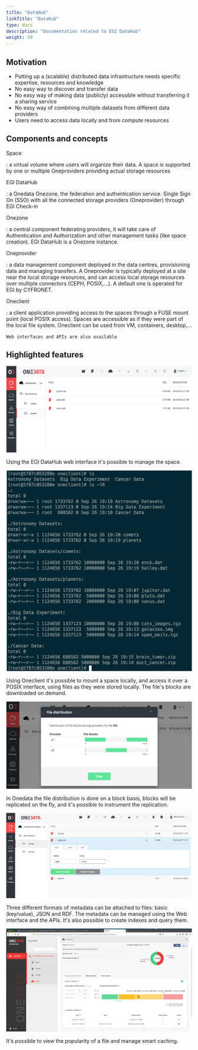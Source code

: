 ```yaml
---
title: "DataHub"
linkTitle: "DataHub"
type: docs
description: "Documentation related to EGI DataHub"
weight: 50
---
```


## Motivation

- Putting up a (scalable) distributed data infrastructure needs
  specific expertise, resources and knowledge
- No easy way to discover and transfer data
- No easy way of making data (publicly) accessible without
  transferring it a sharing service
- No easy way of combining multiple datasets from different data
  providers
- Users need to access data locally and from compute resources

## Components and concepts

Space

: a virtual volume where users will organize their data. A space is
supported by one or multiple Oneproviders providing actual storage
resources

EGI DataHub

: a Onedata Onezone, the federation and authentication service. Single
Sign On (SSO) with all the connected storage providers (Oneprovider)
through EGI Check-in

Onezone

: a central component federating providers, it will take care of
Authentication and Authorization and other management tasks (like
space creation). EGI DataHub is a Onezone instance.

Oneprovider

: a data management component deployed in the data centres,
provisioning data and managing transfers. A Oneprovider is typically
deployed at a site near the local storage resources, and can access
local storage resources over multiple connectors (CEPH, POSIX,\...).
A default one is operated for EGI by CYFRONET.

Oneclient

: a client application providing access to the spaces through a FUSE
mount point (local POSIX access). Spaces are accessible as if they
were part of the local file system. Oneclient can be used from VM,
containers, desktop,\...

    Web interfaces and APIs are also available

## Highlighted features

![Viewing a data space using the EGI DataHub web interface](datahub-space-web.png)

Using the EGI DataHub web interface it\'s possible to manage the space.

![Viewing a data space in a console locally mounted using Oneclient](datahub-space-oneclient.png)

Using Oneclient it\'s possible to mount a space locally, and access it
over a POSIX interface, using files as they were stored locally. The
file\'s blocks are downloaded on demand.

![Viewing file distribution over the Oneproviders](datahub-replica-management.png)

In Onedata the file distribution is done on a block basis, blocks will
be replicated on the fly, and it\'s possible to instrument the
replication.

![Management of metadata using the web interface](datahub-metadata-management.png)

Three different formats of metadata can be attached to files: basic
(key/value), JSON and RDF. The metadata can be managed using the Web
interface and the APIs. It\'s also possible to create indexes and query
them.

![Viewing file popularity for smart caching](datahub-file-popularity-smarch-caching.png)

It\'s possible to view the popularity of a file and manage smart
caching.
